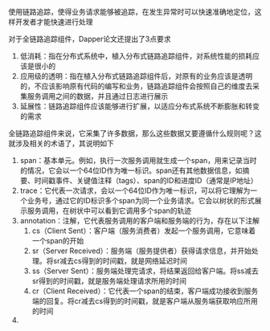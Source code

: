 使用链路追踪，使得业务请求能够被追踪，在发生异常时可以快速准确地定位，这样开发者才能快速进行处理

对于全链路追踪组件，Dapper论文还提出了3点要求

1. 低消耗：指在分布式系统中，植入分布式链路追踪组件，对系统性能的损耗应该是很小的
2. 应用级的透明：指在植入分布式链路追踪组件后，对原有的业务应该是透明的，不应该影响原有代码的编写和业务，链路追踪组件会按照自己的维度去采集服务调用之间的数据，并且通过日志进行展示
3. 延展性：链路追踪组件应该能够进行扩展，以适应分布式系统不断膨胀和转变的需求



全链路追踪组件来说，它采集了许多数据，那么这些数据又要遵循什么规则呢？这就涉及相关的术语了，其说明如下

1. span：基本单元。例如，执行一次服务调用就生成一个span，用来记录当时的情况，它会以一个64位ID作为唯一标识。span还有其他数据信息，如摘要、时间戳事件、关键值注释（tags）、span的ID和进度ID（通常是IP地址）
2. trace：它代表一次请求，会以一个64位ID作为唯一标识，可以将它理解为一个业务号，通过它的ID标识多个span为同一个业务请求。它会以树状的形式展示服务调用，在树状中可以看到它调用多个span的轨迹
3. annotation：注解，它代表服务调用的客户端和服务端的行为，存在以下注解
   1. cs（Client Sent）：客户端（服务消费者）发起一个服务调用，它意味着一个span的开始
   2. sr（Server Received）：服务端（服务提供者）获得请求信息，并开始处理。将sr减去cs得到的时间戳，就是网络延迟时间
   3. ss（Server Sent）：服务端处理完请求，将结果返回给客户端。将ss减去sr得到的时间戳，就是服务端处理请求所用的时间
   4. cr（Client Received）：它代表一个span的结束，客户端成功接收到服务端的回复。将cr减去cs得到的时间戳，就是客户端从服务端获取响应所用的时间
4. 

